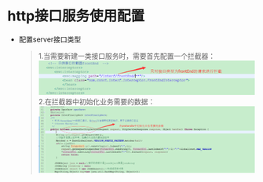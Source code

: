 # http接口服务使用配置
  * 配置server接口类型
    > 1.当需要新建一类接口服务时，需要首先配置一个拦截器：
    ![](/assets/httplangjieqipeizhi.png)
    > 2.在拦截器中初始化业务需要的数据：
    ![](/assets/interceptor.png)
    


